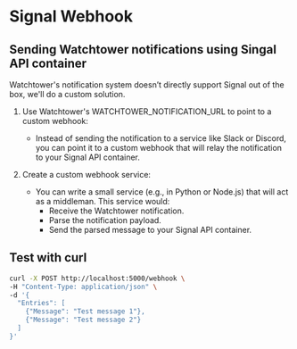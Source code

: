 # Signal Webhook

## Sending Watchtower notifications using Singal API container

Watchtower's notification system doesn’t directly support Signal out of the box, we'll do a custom solution.

1. Use Watchtower's WATCHTOWER_NOTIFICATION_URL to point to a custom webhook:
    - Instead of sending the notification to a service like Slack or Discord, you can point it to a custom webhook that will relay the notification to your Signal API container.

2. Create a custom webhook service:
    - You can write a small service (e.g., in Python or Node.js) that will act as a middleman.
      This service would:
        - Receive the Watchtower notification.
        - Parse the notification payload.
        - Send the parsed message to your Signal API container.

## Test with curl

```sh
curl -X POST http://localhost:5000/webhook \
-H "Content-Type: application/json" \
-d '{
  "Entries": [
    {"Message": "Test message 1"},
    {"Message": "Test message 2"}
  ]
}'
```
